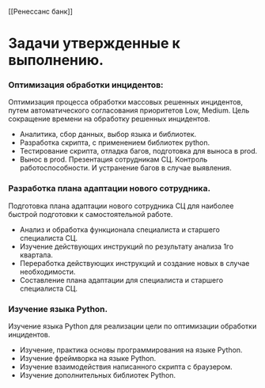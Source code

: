 [[Ренессанс банк]]

# Задачи утвержденные к выполнению.

### Оптимизация обработки инцидентов:

Оптимизация процесса обработки массовых решенных инцидентов, путем автоматического согласования приоритетов Low, Medium. Цель сокращение времени на обработку решенных инцидентов.

- Аналитика, сбор данных, выбор языка и библиотек.
- Разработка скрипта, с применением библиотек python.
- Тестирование скрипта, отладка багов, подготовка для выноса в prod.
- Вынос в prod. Презентация сотрудникам СЦ. Контроль работоспособности. И устранение багов в случае выявления.

### Разработка плана адаптации нового сотрудника.

Подготовка плана адаптации нового сотрудника СЦ для наиболее быстрой подготовки к самостоятельной работе.

- Анализ и обработка функционала специалиста и старшего специалиста СЦ.
- Изучение действующих инструкций по результату анализа 1го квартала.
- Переработка действующих инструкций и создание новых в случае необходимости.
- Составление плана адаптации для специалиста и старшего специалиста СЦ.

### Изучение языка Python.

Изучение языка Python для реализации цели по оптимизации обработки инцидентов.

- Изучение, практика основы программирования на языке Python.
- Изучение фреймворка на языке Python.
- Изучение взаимодействия написанного скрипта с браузером.
- Изучение дополнительных библиотек Python.